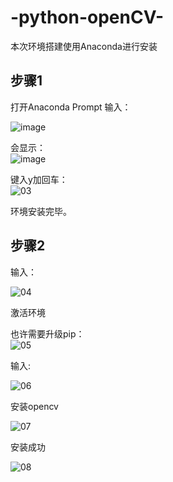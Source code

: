 # -python-openCV-

本次环境搭建使用Anaconda进行安装
## 步骤1
打开Anaconda Prompt 输入：
  
![image](https://github.com/Heured/-python-openCV-/tree/master/images/01.PNG)
  
会显示：  
![image](https://github.com/Heured/-python-openCV-/tree/master/images/02.PNG)
  
键入y加回车：  
![03](https://github.com/Heured/-python-openCV-/tree/master/images/03.PNG)
  
环境安装完毕。
  
  
## 步骤2
输入：
  
![04](https://github.com/Heured/-python-openCV-/tree/master/images/04.PNG)
  
激活环境  

也许需要升级pip：  
![05](https://github.com/Heured/-python-openCV-/tree/master/images/05.PNG)
  
输入:
  
![06](https://github.com/Heured/-python-openCV-/tree/master/images/06.PNG)
  
安装opencv
  
  
![07](https://github.com/Heured/-python-openCV-/tree/master/images/07.PNG)
  
安装成功  
  
  
![08](https://github.com/Heured/-python-openCV-/tree/master/images/08.PNG)

